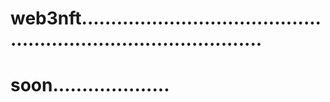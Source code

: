 # web3nft....................................................................................
# soon....................
